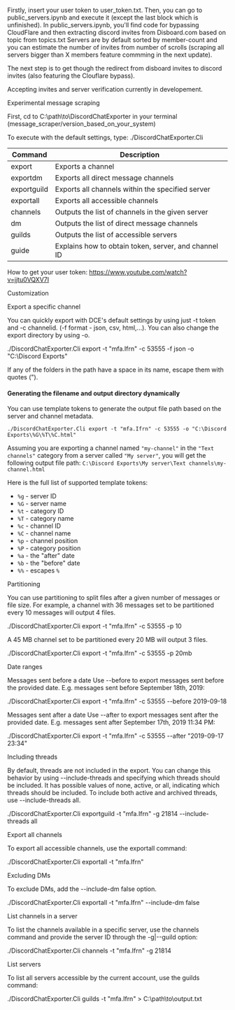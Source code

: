Firstly, insert your user token to user_token.txt.
Then, you can go to public_servers.ipynb and execute it (except the last block which is unfinished).
In public_servers.ipynb, you'll find code for bypassing CloudFlare and then extracting discord invites from Disboard.com based on topic from topics.txt
Servers are by default sorted by member-count and you can estimate the number of invites from number of scrolls (scraping all servers bigger than X members feature commming in the next update).

The next step is to get though the redirect from disboard invites to discord invites (also featuring the Clouflare bypass).

Accepting invites and server verification currently in developement.

Experimental message scraping

First, cd to C:\path\to\DiscordChatExporter in your terminal (message_scraper/version_based_on_your_system)

To execute with the default settings, type: ./DiscordChatExporter.Cli


| Command                 | Description                                          |
|-------------------------|------------------------------------------------------|
| export                  | Exports a channel                                    |
| exportdm                | Exports all direct message channels                  |
| exportguild             | Exports all channels within the specified server     |
| exportall               | Exports all accessible channels                      |
| channels                | Outputs the list of channels in the given server     |
| dm                      | Outputs the list of direct message channels          |
| guilds                  | Outputs the list of accessible servers               |
| guide                   | Explains how to obtain token, server, and channel ID |

How to get your user token: https://www.youtube.com/watch?v=jjtu0VQXV7I

Customization

Export a specific channel

You can quickly export with DCE's default settings by using just -t token and -c channelid. (-f format - json, csv, html,...). You can also change the export directory by using -o.

./DiscordChatExporter.Cli export -t "mfa.Ifrn" -c 53555 -f json -o "C:\Discord Exports"

If any of the folders in the path have a space in its name, escape them with quotes (").

#### Generating the filename and output directory dynamically

You can use template tokens to generate the output file path based on the server and channel metadata.

```console
./DiscordChatExporter.Cli export -t "mfa.Ifrn" -c 53555 -o "C:\Discord Exports\%G\%T\%C.html"
```

Assuming you are exporting a channel named `"my-channel"` in the `"Text channels"` category from a server
called `"My server"`, you will get the following output file
path: `C:\Discord Exports\My server\Text channels\my-channel.html`

Here is the full list of supported template tokens:

- `%g` - server ID
- `%G` - server name
- `%t` - category ID
- `%T` - category name
- `%c` - channel ID
- `%C` - channel name
- `%p` - channel position
- `%P` - category position
- `%a` - the "after" date
- `%b` - the "before" date
- `%%` - escapes `%`

Partitioning

You can use partitioning to split files after a given number of messages or file size. For example, a channel with 36 messages set to be partitioned every 10 messages will output 4 files.

./DiscordChatExporter.Cli export -t "mfa.Ifrn" -c 53555 -p 10

A 45 MB channel set to be partitioned every 20 MB will output 3 files.

./DiscordChatExporter.Cli export -t "mfa.Ifrn" -c 53555 -p 20mb

Date ranges

Messages sent before a date Use --before to export messages sent before the provided date. E.g. messages sent before September 18th, 2019:

./DiscordChatExporter.Cli export -t "mfa.Ifrn" -c 53555 --before 2019-09-18

Messages sent after a date Use --after to export messages sent after the provided date. E.g. messages sent after September 17th, 2019 11:34 PM:

./DiscordChatExporter.Cli export -t "mfa.Ifrn" -c 53555 --after "2019-09-17 23:34"

Including threads

By default, threads are not included in the export. You can change this behavior by using --include-threads and specifying which threads should be included. It has possible values of none, active, or all, indicating which threads should be included. To include both active and archived threads, use --include-threads all.

./DiscordChatExporter.Cli exportguild -t "mfa.Ifrn" -g 21814 --include-threads all

Export all channels

To export all accessible channels, use the exportall command:

./DiscordChatExporter.Cli exportall -t "mfa.Ifrn"

Excluding DMs

To exclude DMs, add the --include-dm false option.

./DiscordChatExporter.Cli exportall -t "mfa.Ifrn" --include-dm false

List channels in a server

To list the channels available in a specific server, use the channels command and provide the server ID through the -g|--guild option:

./DiscordChatExporter.Cli channels -t "mfa.Ifrn" -g 21814

List servers

To list all servers accessible by the current account, use the guilds command:

./DiscordChatExporter.Cli guilds -t "mfa.Ifrn" > C:\path\to\output.txt


